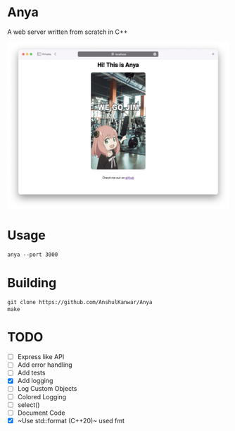 # Anya

A web server written from scratch in C++

<img src="demo.png" width="800"/>

# Usage

```shell
anya --port 3000
```

# Building

```shell
git clone https://github.com/AnshulKanwar/Anya
make
```

# TODO

- [ ] Express like API
- [ ] Add error handling
- [ ] Add tests
- [x] Add logging
- [ ] Log Custom Objects
- [ ] Colored Logging
- [ ] select()
- [ ] Document Code
- [x] ~Use std::format (C++20)~ used fmt
